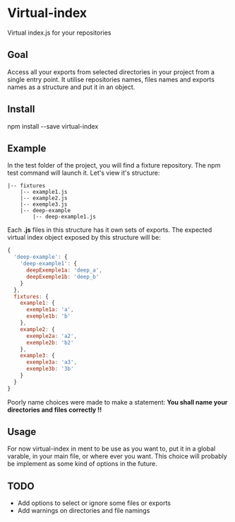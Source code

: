 # Virtual-index
Virtual index.js for your repositories

## Goal
Access all your exports from selected directories in your project from a single entry point. It utilise repositories names, files names and exports names as a structure and put it in an object.

## Install
npm install --save virtual-index

## Example
In the test folder of the project, you will find a fixture repository. The npm test command will launch it.
Let's view it's structure:

```
|-- fixtures
    |-- example1.js
    |-- example2.js
    |-- exemple3.js
    |-- deep-example
        |-- deep-example1.js
```

Each **.js** files in this structure has it own sets of exports. The expected virtual index object exposed by this structure will be:

```javascript
{
  'deep-example': {
    'deep-example1': {
      deepExemple1a: 'deep_a',
      deepExemple1b: 'deep_b'
    }
  },
  fixtures: {
    example1: {
      exemple1a: 'a',
      exemple1b: 'b'
    },
    example2: {
      exemple2a: 'a2',
      exemple2b: 'b2'
    },
    example3: {
      exemple3a: 'a3',
      exemple3b: '3b'
    }
  }
}
```

Poorly name choices were made to make a statement: **You shall name your directories and files correctly !!**

## Usage
For now virtual-index in ment to be use as you want to, put it in a global varable, in your main file, or where ever you want. This choice will probably be implement as some kind of options in the future.

## TODO
- Add options to select or ignore some files or exports
- Add warnings on directories and file namings

